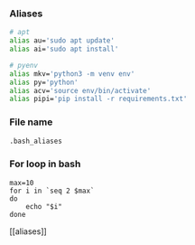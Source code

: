 ### Aliases
```bash
# apt
alias au='sudo apt update'
alias ai='sudo apt install'

# pyenv
alias mkv='python3 -m venv env'
alias py='python'
alias acv='source env/bin/activate'
alias pipi='pip install -r requirements.txt'
```
### File name
```bash
.bash_aliases
```
### For loop in bash
```shell
max=10
for i in `seq 2 $max`
do
    echo "$i"
done
```
[[aliases]]